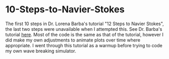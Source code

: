 # 10-Steps-to-Navier-Stokes
The first 10 steps in Dr. Lorena Barba's tutorial "12 Steps to Navier Stokes", the last two steps were unavailable when I attempted this.
See Dr. Barba's tutorial [here](http://lorenabarba.com/blog/cfd-python-12-steps-to-navier-stokes/).
Most of the code is the same as that of the tutorial, however I did make my own adjustments to animate plots over time where appropriate.
I went through this tutorial as a warmup before trying to code my own wave breaking simulator.
